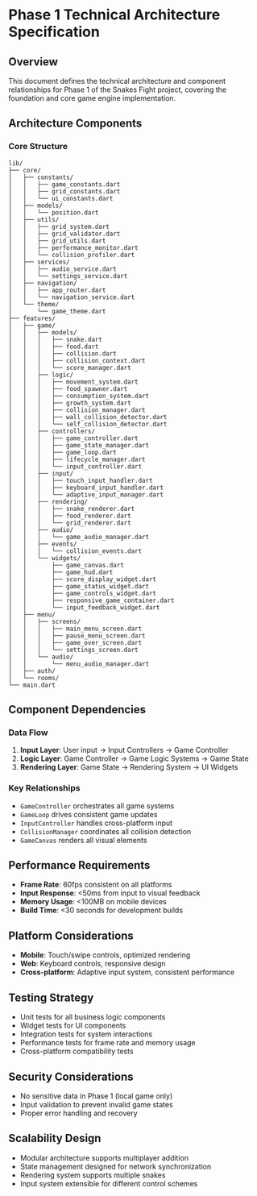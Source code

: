 # Phase 1 Technical Architecture Specification

## Overview
This document defines the technical architecture and component relationships for Phase 1 of the Snakes Fight project, covering the foundation and core game engine implementation.

## Architecture Components

### Core Structure
```
lib/
├── core/
│   ├── constants/
│   │   ├── game_constants.dart
│   │   ├── grid_constants.dart
│   │   └── ui_constants.dart
│   ├── models/
│   │   └── position.dart
│   ├── utils/
│   │   ├── grid_system.dart
│   │   ├── grid_validator.dart
│   │   ├── grid_utils.dart
│   │   ├── performance_monitor.dart
│   │   └── collision_profiler.dart
│   ├── services/
│   │   ├── audio_service.dart
│   │   └── settings_service.dart
│   ├── navigation/
│   │   ├── app_router.dart
│   │   └── navigation_service.dart
│   └── theme/
│       └── game_theme.dart
├── features/
│   ├── game/
│   │   ├── models/
│   │   │   ├── snake.dart
│   │   │   ├── food.dart
│   │   │   ├── collision.dart
│   │   │   ├── collision_context.dart
│   │   │   └── score_manager.dart
│   │   ├── logic/
│   │   │   ├── movement_system.dart
│   │   │   ├── food_spawner.dart
│   │   │   ├── consumption_system.dart
│   │   │   ├── growth_system.dart
│   │   │   ├── collision_manager.dart
│   │   │   ├── wall_collision_detector.dart
│   │   │   └── self_collision_detector.dart
│   │   ├── controllers/
│   │   │   ├── game_controller.dart
│   │   │   ├── game_state_manager.dart
│   │   │   ├── game_loop.dart
│   │   │   ├── lifecycle_manager.dart
│   │   │   └── input_controller.dart
│   │   ├── input/
│   │   │   ├── touch_input_handler.dart
│   │   │   ├── keyboard_input_handler.dart
│   │   │   └── adaptive_input_manager.dart
│   │   ├── rendering/
│   │   │   ├── snake_renderer.dart
│   │   │   ├── food_renderer.dart
│   │   │   └── grid_renderer.dart
│   │   ├── audio/
│   │   │   └── game_audio_manager.dart
│   │   ├── events/
│   │   │   └── collision_events.dart
│   │   └── widgets/
│   │       ├── game_canvas.dart
│   │       ├── game_hud.dart
│   │       ├── score_display_widget.dart
│   │       ├── game_status_widget.dart
│   │       ├── game_controls_widget.dart
│   │       ├── responsive_game_container.dart
│   │       └── input_feedback_widget.dart
│   ├── menu/
│   │   ├── screens/
│   │   │   ├── main_menu_screen.dart
│   │   │   ├── pause_menu_screen.dart
│   │   │   ├── game_over_screen.dart
│   │   │   └── settings_screen.dart
│   │   └── audio/
│   │       └── menu_audio_manager.dart
│   ├── auth/
│   └── rooms/
└── main.dart
```

## Component Dependencies

### Data Flow
1. **Input Layer**: User input → Input Controllers → Game Controller
2. **Logic Layer**: Game Controller → Game Logic Systems → Game State
3. **Rendering Layer**: Game State → Rendering System → UI Widgets

### Key Relationships
- `GameController` orchestrates all game systems
- `GameLoop` drives consistent game updates
- `InputController` handles cross-platform input
- `CollisionManager` coordinates all collision detection
- `GameCanvas` renders all visual elements

## Performance Requirements
- **Frame Rate**: 60fps consistent on all platforms
- **Input Response**: <50ms from input to visual feedback
- **Memory Usage**: <100MB on mobile devices
- **Build Time**: <30 seconds for development builds

## Platform Considerations
- **Mobile**: Touch/swipe controls, optimized rendering
- **Web**: Keyboard controls, responsive design
- **Cross-platform**: Adaptive input system, consistent performance

## Testing Strategy
- Unit tests for all business logic components
- Widget tests for UI components
- Integration tests for system interactions
- Performance tests for frame rate and memory usage
- Cross-platform compatibility tests

## Security Considerations
- No sensitive data in Phase 1 (local game only)
- Input validation to prevent invalid game states
- Proper error handling and recovery

## Scalability Design
- Modular architecture supports multiplayer addition
- State management designed for network synchronization
- Rendering system supports multiple snakes
- Input system extensible for different control schemes
